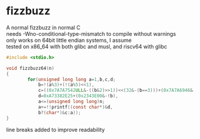 # fizzbuzz
A normal fizzbuzz in normal C  
needs -Wno-conditional-type-mismatch to compile without warnings  
only works on 64bit little endian systems, I assume  
tested on x86_64 with both glibc and musl, and riscv64 with glibc

```c
#include <stdio.h>

void fizzbuzz64(n)
{
        for(unsigned long long a=1,b,c,d;
            b=!(a%3)+(!(a%5)<<1),
            c=((0x7A7A7542ULL&-((b&2)>>1))<<(32&-(b==3)))+(0x7A7A6946&-(b&1)),
            d=0xA73382E25+(0x2343E00&-!b),
            a<=(unsigned long long)n;
            a+=!!printf((const char*)&d,
            b?(char*)&c:a));
}
```
line breaks added to improve readability
